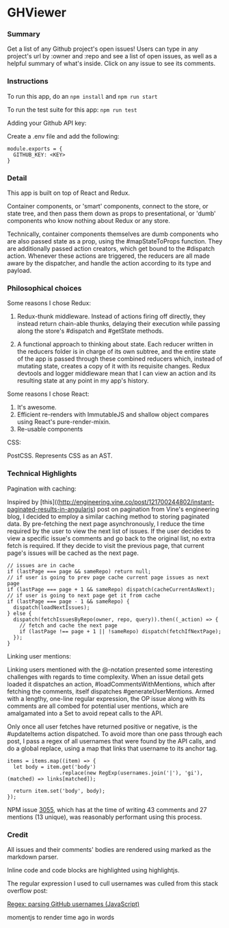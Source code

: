 # GHViewer

### Summary

Get a list of any Github project's open issues! Users can type in any project's url by :owner and :repo and see a list of open issues, as well as a helpful summary of what's inside. Click on any issue to see its comments.

### Instructions

To run this app, do an `npm install` and `npm run start`

To run the test suite for this app: `npm run test`

Adding your Github API key:

Create a .env file and add the following:

```
module.exports = {
  GITHUB_KEY: <KEY>
}
```

### Detail

This app is built on top of React and Redux.

Container components, or 'smart' components, connect to the store, or state tree, and then pass them down as props to presentational, or 'dumb' components who know nothing about Redux or any store.

Technically, container components themselves are dumb components who are also passed state as a prop, using the #mapStateToProps function. They are additionally passed action creators, which get bound to the #dispatch action. Whenever these actions are triggered, the reducers are all made aware by the dispatcher, and handle the action according to its type and payload.


### Philosophical choices

Some reasons I chose Redux:

1. Redux-thunk middleware. Instead of actions firing off directly, they instead return chain-able thunks, delaying their execution while passing along the store's #dispatch and #getState methods.

2. A functional approach to thinking about state. Each reducer written in the reducers folder is in charge of its own subtree, and the entire state of the app is passed through these combined reducers which, instead of mutating state, creates a copy of it with its requisite changes. Redux devtools and logger middleware mean that I can view an action and its resulting state at any point in my app's history.

Some reasons I chose React:

1. It's awesome.
2. Efficient re-renders with ImmutableJS and shallow object compares using React's pure-render-mixin.
3. Re-usable components

CSS:

PostCSS. Represents CSS as an AST.

### Technical Highlights

Pagination with caching:

Inspired by [this]((http://engineering.vine.co/post/121700244802/instant-paginated-results-in-angularjs) post on pagination from Vine's engineering blog, I decided to employ a similar caching method to storing paginated data. By pre-fetching the next page asynchronously, I reduce the time required by the user to view the next list of issues. If the user decides to view a specific issue's comments and go back to the original list, no extra fetch is required. If they decide to visit the previous page, that current page's issues will be cached as the next page.

```
// issues are in cache
if (lastPage === page && sameRepo) return null;
// if user is going to prev page cache current page issues as next page
if (lastPage === page + 1 && sameRepo) dispatch(cacheCurrentAsNext);
// if user is going to next page get it from cache
if (lastPage === page - 1 && sameRepo) {
  dispatch(loadNextIssues);
} else {
  dispatch(fetchIssuesByRepo(owner, repo, query)).then((_action) => {
    // fetch and cache the next page
    if (lastPage !== page + 1 || !sameRepo) dispatch(fetchIfNextPage);
  });
}
```

Linking user mentions:

Linking users mentioned with the @-notation presented some interesting challenges with regards to time complexity. When an issue detail gets loaded it dispatches an action, #loadCommentsWithMentions, which after fetching the comments, itself dispatches #generateUserMentions. Armed with a lengthy, one-line regular expression, the OP issue along with its comments are all combed for potential user mentions, which are amalgamated into a Set to avoid repeat calls to the API.

Only once all user fetches have returned positive or negative, is the #updateItems action dispatched. To avoid more than one pass through each post, I pass a regex of all usernames that were found by the API calls, and do a global replace, using a map that links that username to its anchor tag.

```
items = items.map((item) => {
  let body = item.get('body')
                 .replace(new RegExp(usernames.join('|'), 'gi'), (matched) => links[matched]);

  return item.set('body', body);
});
```  

NPM issue [3055](https://github.com/npm/npm/issues/3055), which has at the time of writing 43 comments and 27 mentions (13 unique), was reasonably performant using this process.  

### Credit

All issues and their comments' bodies are rendered using marked as the markdown parser.

Inline code and code blocks are highlighted using highlightjs.

The regular expression I used to cull usernames was culled from this stack overflow post:

[Regex: parsing GitHub usernames (JavaScript)](http://stackoverflow.com/questions/30281026/regex-parsing-github-usernames-javascript)

momentjs to render time ago in words
